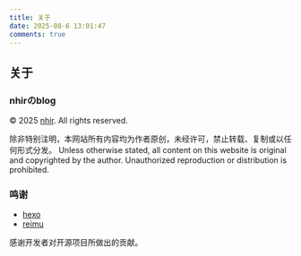 ```yaml
---
title: 关于
date: 2025-08-6 13:01:47
comments: true
---
```

## 关于
### nhirのblog
© 2025 [nhir](https://github.com/nhirsama). All rights reserved.

除非特别注明，本网站所有内容均为作者原创，未经许可，禁止转载、复制或以任何形式分发。
Unless otherwise stated, all content on this website is original and copyrighted by the author. Unauthorized reproduction or distribution is prohibited.

### 鸣谢
- [hexo](https://hexo.io/zh-cn)
- [reimu](https://github.com/D-Sketon/hexo-theme-reimu)  

感谢开发者对开源项目所做出的贡献。